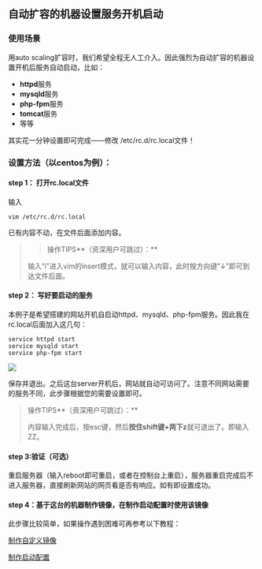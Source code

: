 ## 自动扩容的机器设置服务开机启动
### 使用场景
用auto scaling扩容时，我们希望全程无人工介入。因此强烈为自动扩容的机器设置开机后服务自动启动，比如：

- **httpd**服务
- **mysqld**服务
- **php-fpm**服务
- **tomcat**服务
- 等等

其实花一分钟设置即可完成——修改 /etc/rc.d/rc.local文件！

### 设置方法（以centos为例）：


#### step 1： 打开rc.local文件
输入

    vim /etc/rc.d/rc.local

已有内容不动，在文件后面添加内容。

>>操作TIPS**（资深用户可跳过）：**
>
>输入“i"进入vim的insert模式，就可以输入内容，此时按方向键“↓”即可到达文件后面。


#### step 2： 写好要启动的服务

本例子是希望搭建的网站开机自启动httpd、mysqld、php-fpm服务。因此我在rc.local后面加入这几句：

    service httpd start
    service mysqld start
    service php-fpm start

![](http://imgcache.tce.fsphere.cn/static/mc.qcloudimg.com/static/img/db828b166419cd933e13573c8838a6aa/image.jpg)

保存并退出。之后这台server开机后，网站就自动可访问了。注意不同网站需要的服务不同，此步骤根据您的需要设置即可。


>操作TIPS**（资深用户可跳过）：**
>
>内容输入完成后，按esc键，然后**按住shift键+两下z**就可退出了。即输入ZZ。


#### step 3:验证（可选）
重启服务器（输入reboot即可重启，或者在控制台上重启），服务器重启完成后不进入服务器，直接刷新网站的网页看是否有响应。如有即设置成功。

#### step 4：基于这台的机器制作镜像，在制作启动配置时使用该镜像
此步骤比较简单，如果操作遇到困难可再参考以下教程：

[制作自定义镜像](http://tce.fsphere.cn/doc/product/213/%E9%95%9C%E5%83%8F%E6%93%8D%E4%BD%9C%E6%8C%87%E5%8D%97#1.-cvm实例制作自定义镜)

[制作启动配置](http://tce.fsphere.cn/document/product/377/8544)


